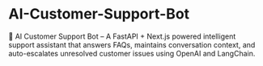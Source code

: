 # AI-Customer-Support-Bot
🤖 AI Customer Support Bot – A FastAPI + Next.js powered intelligent support assistant that answers FAQs, maintains conversation context, and auto-escalates unresolved customer issues using OpenAI and LangChain.
